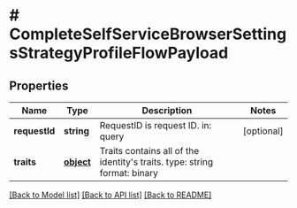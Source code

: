 # # CompleteSelfServiceBrowserSettingsStrategyProfileFlowPayload

## Properties

Name | Type | Description | Notes
------------ | ------------- | ------------- | -------------
**requestId** | **string** | RequestID is request ID.  in: query | [optional] 
**traits** | [**object**](.md) | Traits contains all of the identity&#39;s traits.  type: string format: binary | 

[[Back to Model list]](../../README.md#documentation-for-models) [[Back to API list]](../../README.md#documentation-for-api-endpoints) [[Back to README]](../../README.md)


